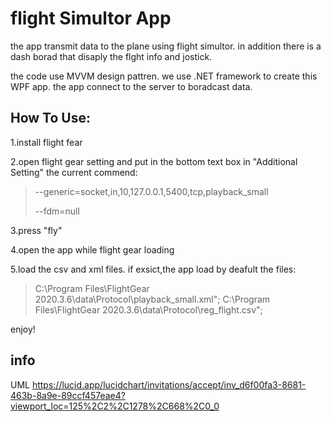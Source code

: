 # flight Simultor App
the app transmit data to the plane using flight simultor. in addition there is a dash borad that disaply the flght info and jostick.

the code use MVVM design pattren. we use .NET framework to create this WPF app. the app connect to the server to boradcast data.

## How To Use:
1.install flight fear

2.open flight gear setting and put in the bottom text box in "Additional Setting" the current commend:

> --generic=socket,in,10,127.0.0.1,5400,tcp,playback_small
> 
> --fdm=null

3.press "fly"

4.open the app while flight gear loading

5.load the csv and xml files.
if exsict,the app load by deafult the files:
> C:\\Program Files\\FlightGear 2020.3.6\\data\\Protocol\\playback_small.xml";
> C:\\Program Files\\FlightGear 2020.3.6\\data\\Protocol\\reg_flight.csv";

enjoy!
## info
UML
https://lucid.app/lucidchart/invitations/accept/inv_d6f00fa3-8681-463b-8a9e-89ccf457eae4?viewport_loc=125%2C2%2C1278%2C668%2C0_0
